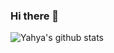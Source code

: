 ### Hi there 👋

![Yahya's github stats](https://github-readme-stats.vercel.app/api?username=itsyahyaa&count_private=true&show_icons=true&theme=synthwave)
<!--
**itsyahyaa/itsyahyaa** is a ✨ _special_ ✨ repository because its `README.md` (this file) appears on your GitHub profile.

Here are some ideas to get you started:

- 🔭 I’m currently working on ...
- 🌱 I’m currently learning ...
- 👯 I’m looking to collaborate on ...
- 🤔 I’m looking for help with ...
- 💬 Ask me about ...
- 📫 How to reach me: ...
- 😄 Pronouns: ...
- ⚡ Fun fact: ...
-->
